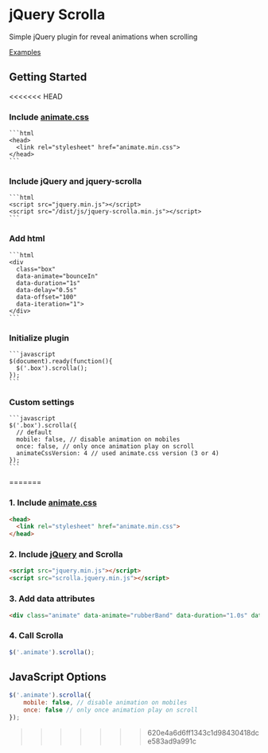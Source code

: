 # jQuery Scrolla
Simple jQuery plugin for reveal animations when scrolling

[Examples](https://maximzhurkin.github.io/jquery-scrolla/)

## Getting Started
<<<<<<< HEAD
### Include [animate.css](http://daneden.github.io/animate.css/)
	```html
	<head>
	  <link rel="stylesheet" href="animate.min.css">
	</head>
	```
### Include jQuery and jquery-scrolla
	```html
	<script src="jquery.min.js"></script>
	<script src="/dist/js/jquery-scrolla.min.js"></script>
	```
### Add html
	```html
	<div 
	  class="box" 
	  data-animate="bounceIn" 
	  data-duration="1s" 
	  data-delay="0.5s" 
	  data-offset="100" 
	  data-iteration="1">
	</div>
	```
### Initialize plugin
	```javascript
	$(document).ready(function(){
	  $('.box').scrolla();
	});
	```
### Custom settings
	```javascript
	$('.box').scrolla({
	  // default
	  mobile: false, // disable animation on mobiles
	  once: false, // only once animation play on scroll
	  animateCssVersion: 4 // used animate.css version (3 or 4)
	});
	```
=======
### 1. Include [animate.css](http://daneden.github.io/animate.css/)
```html
<head>
  <link rel="stylesheet" href="animate.min.css">
</head>
```
### 2. Include [jQuery](https://jquery.com/) and Scrolla
```html
<script src="jquery.min.js"></script>
<script src="scrolla.jquery.min.js"></script>
```
### 3. Add data attributes
```html
<div class="animate" data-animate="rubberBand" data-duration="1.0s" data-delay="0.1s" data-iteration="1">animate div</div>
```
### 4. Call Scrolla
```javascript
$('.animate').scrolla();
```
## JavaScript Options
```javascript
$('.animate').scrolla({
    mobile: false, // disable animation on mobiles 
    once: false // only once animation play on scroll
});
```
>>>>>>> 620e4a6d6ff1343c1d98430418dce583ad9a991c
